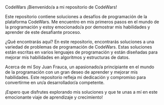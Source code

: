 CodeWars
¡Bienvenido/a a mi repositorio de CodeWars!

Este repositorio contiene soluciones a desafíos de programación de la plataforma CodeWars. Me encuentro en mis primeros pasos en el mundo de la programación y estoy emocionado/a por demostrar mis habilidades y aprender de este desafiante proceso.

¿Qué encontrarás aquí?
En este repositorio, encontrarás soluciones a una variedad de problemas de programación de CodeWars. Estas soluciones están escritas en varios lenguajes de programación y están diseñadas para mejorar mis habilidades en algoritmos y estructuras de datos.

Acerca de mí
Soy Juan Frauca, un apasionado/a principiante en el mundo de la programación con un gran deseo de aprender y mejorar mis habilidades. Este repositorio refleja mi dedicación y compromiso para convertirme en un/a desarrollador/a competente.

¡Espero que disfrutes explorando mis soluciones y que te unas a mí en este emocionante viaje de aprendizaje y crecimiento!
